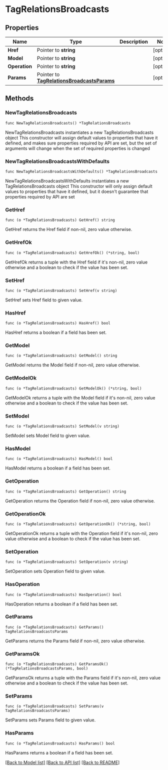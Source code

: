 # TagRelationsBroadcasts

## Properties

Name | Type | Description | Notes
------------ | ------------- | ------------- | -------------
**Href** | Pointer to **string** |  | [optional] 
**Model** | Pointer to **string** |  | [optional] 
**Operation** | Pointer to **string** |  | [optional] 
**Params** | Pointer to [**TagRelationsBroadcastsParams**](TagRelationsBroadcastsParams.md) |  | [optional] 

## Methods

### NewTagRelationsBroadcasts

`func NewTagRelationsBroadcasts() *TagRelationsBroadcasts`

NewTagRelationsBroadcasts instantiates a new TagRelationsBroadcasts object
This constructor will assign default values to properties that have it defined,
and makes sure properties required by API are set, but the set of arguments
will change when the set of required properties is changed

### NewTagRelationsBroadcastsWithDefaults

`func NewTagRelationsBroadcastsWithDefaults() *TagRelationsBroadcasts`

NewTagRelationsBroadcastsWithDefaults instantiates a new TagRelationsBroadcasts object
This constructor will only assign default values to properties that have it defined,
but it doesn't guarantee that properties required by API are set

### GetHref

`func (o *TagRelationsBroadcasts) GetHref() string`

GetHref returns the Href field if non-nil, zero value otherwise.

### GetHrefOk

`func (o *TagRelationsBroadcasts) GetHrefOk() (*string, bool)`

GetHrefOk returns a tuple with the Href field if it's non-nil, zero value otherwise
and a boolean to check if the value has been set.

### SetHref

`func (o *TagRelationsBroadcasts) SetHref(v string)`

SetHref sets Href field to given value.

### HasHref

`func (o *TagRelationsBroadcasts) HasHref() bool`

HasHref returns a boolean if a field has been set.

### GetModel

`func (o *TagRelationsBroadcasts) GetModel() string`

GetModel returns the Model field if non-nil, zero value otherwise.

### GetModelOk

`func (o *TagRelationsBroadcasts) GetModelOk() (*string, bool)`

GetModelOk returns a tuple with the Model field if it's non-nil, zero value otherwise
and a boolean to check if the value has been set.

### SetModel

`func (o *TagRelationsBroadcasts) SetModel(v string)`

SetModel sets Model field to given value.

### HasModel

`func (o *TagRelationsBroadcasts) HasModel() bool`

HasModel returns a boolean if a field has been set.

### GetOperation

`func (o *TagRelationsBroadcasts) GetOperation() string`

GetOperation returns the Operation field if non-nil, zero value otherwise.

### GetOperationOk

`func (o *TagRelationsBroadcasts) GetOperationOk() (*string, bool)`

GetOperationOk returns a tuple with the Operation field if it's non-nil, zero value otherwise
and a boolean to check if the value has been set.

### SetOperation

`func (o *TagRelationsBroadcasts) SetOperation(v string)`

SetOperation sets Operation field to given value.

### HasOperation

`func (o *TagRelationsBroadcasts) HasOperation() bool`

HasOperation returns a boolean if a field has been set.

### GetParams

`func (o *TagRelationsBroadcasts) GetParams() TagRelationsBroadcastsParams`

GetParams returns the Params field if non-nil, zero value otherwise.

### GetParamsOk

`func (o *TagRelationsBroadcasts) GetParamsOk() (*TagRelationsBroadcastsParams, bool)`

GetParamsOk returns a tuple with the Params field if it's non-nil, zero value otherwise
and a boolean to check if the value has been set.

### SetParams

`func (o *TagRelationsBroadcasts) SetParams(v TagRelationsBroadcastsParams)`

SetParams sets Params field to given value.

### HasParams

`func (o *TagRelationsBroadcasts) HasParams() bool`

HasParams returns a boolean if a field has been set.


[[Back to Model list]](../README.md#documentation-for-models) [[Back to API list]](../README.md#documentation-for-api-endpoints) [[Back to README]](../README.md)


